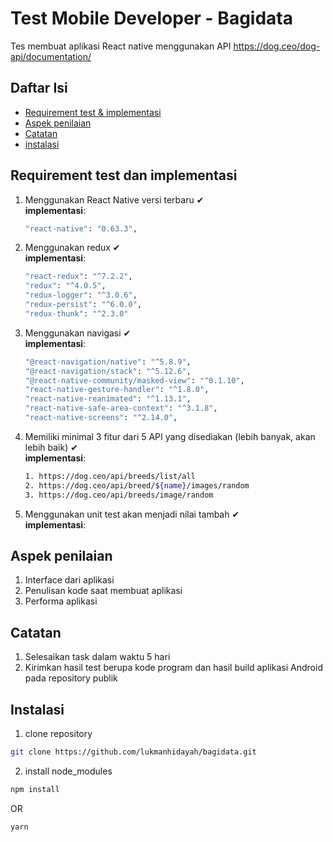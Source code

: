 # Test Mobile Developer - Bagidata
Tes membuat aplikasi React native menggunakan API https://dog.ceo/dog-api/documentation/

## Daftar Isi
* [Requirement test & implementasi](#requirement-test-dan-implementasi)
* [Aspek penilaian](#aspek-penilaian)
* [Catatan](#catatan)
* [instalasi](#instalasi)

## Requirement test dan implementasi
1. Menggunakan React Native versi terbaru ✔<br/>
**implementasi**:
    ```sh
    "react-native": "0.63.3",
    ```
2. Menggunakan redux ✔<br/>
**implementasi**:
    ```sh
    "react-redux": "^7.2.2",
    "redux": "^4.0.5",
    "redux-logger": "^3.0.6",
    "redux-persist": "^6.0.0",
    "redux-thunk": "^2.3.0"
    ```
3. Menggunakan navigasi ✔<br/>
**implementasi**:
    ```sh
    "@react-navigation/native": "^5.8.9",
    "@react-navigation/stack": "^5.12.6",
    "@react-native-community/masked-view": "^0.1.10",
    "react-native-gesture-handler": "^1.8.0",
    "react-native-reanimated": "^1.13.1",
    "react-native-safe-area-context": "^3.1.8",
    "react-native-screens": "^2.14.0",
    ```
4. Memiliki minimal 3 fitur dari 5 API yang disediakan (lebih banyak, akan lebih baik) ✔<br/>
**implementasi**:
    ```sh
    1. https://dog.ceo/api/breeds/list/all
    2. https://dog.ceo/api/breed/${name}/images/random
    3. https://dog.ceo/api/breeds/image/random
    ```
5. Menggunakan unit test akan menjadi nilai tambah ✔<br/>
**implementasi**:

## Aspek penilaian
1. Interface dari aplikasi
2. Penulisan kode saat membuat aplikasi
3. Performa aplikasi

## Catatan
1. Selesaikan task dalam waktu 5 hari
2. Kirimkan hasil test berupa kode program dan hasil build aplikasi Android pada repository publik

## Instalasi
1. clone repository
```sh
git clone https://github.com/lukmanhidayah/bagidata.git
```
2. install node_modules
```sh
npm install
```
OR

```sh
yarn
```